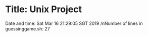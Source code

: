 # Title: Unix Project
Date and time: Sat Mar 16 21:29:05 SGT 2019
/nNumber of lines in guessinggame.sh: 27
